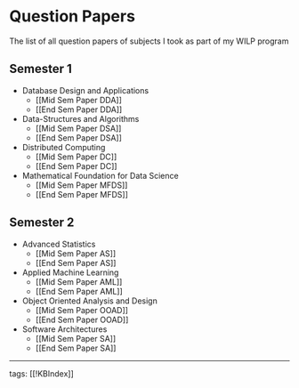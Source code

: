 # Question Papers
The list of all question papers of subjects I took as part of my WILP program

## Semester 1
- Database Design and Applications
	- [[Mid Sem Paper DDA]]
	- [[End Sem Paper DDA]]
- Data-Structures and Algorithms
	- [[Mid Sem Paper DSA]]
	- [[End Sem Paper DSA]]
- Distributed Computing
	- [[Mid Sem Paper DC]]
	- [[End Sem Paper DC]]
- Mathematical Foundation for Data Science
	- [[Mid Sem Paper MFDS]]
	- [[End Sem Paper MFDS]]

## Semester 2
- Advanced Statistics
	- [[Mid Sem Paper AS]]
	- [[End Sem Paper AS]]
- Applied Machine Learning
	- [[Mid Sem Paper AML]]
	- [[End Sem Paper AML]]
- Object Oriented Analysis and Design
	- [[Mid Sem Paper OOAD]]
	- [[End Sem Paper OOAD]]
- Software Architectures
	- [[Mid Sem Paper SA]]
	- [[End Sem Paper SA]]

---
tags: [[!KBIndex]]
